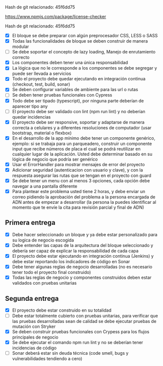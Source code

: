 
Hash de git relacionado: 45f6dd75

https://www.npmjs.com/package/license-checker


Hash de git relacionado: 45f6dd75

- [x] El bloque se debe preparar con algún preprocesador CSS, LESS o SASS
- [x] Todas las funcionalidades de bloque se deben construir de manera modular
- [ ] Se debe soportar el concepto de lazy loading, Manejo de enrutamiento correcto
- [x] Los componentes deben tener una única responsabilidad
- [x] La lógica que no le corresponde a los componentes se debe segregar y puede ser llevada a servicios
- [x] Todo el proyecto debe quedar ejecutando en integración continua (checkout, test, build, sonar)
- [x] Se deben configurar variables de ambiente para las url o rutas
- [ ] Se deben tener pruebas funcionales con Cypress
- [x] Todo debe ser tipado (typescript), por ninguna parte deberían de aparecer tipo any
- [ ] El proyecto debe ser validado con lint (npm run lint) y no deberían quedar incidencias
- [x] El proyecto debe ser responsive, soportar y adaptarse de manera correcta a celulares y a diferentes resoluciones de computador (usar bootstrap, material o flexbox)
- [x] En el desarrollo de la app mínimo debe tener un componente genérico, ejemplo: si se trabaja para un parqueadero, construir un componente input que recibe números de placa el cual se podrá reutilizar en cualquier lugar de la aplicación. Usted debe determinar basado en su lógica de negocio que podría ser genérico
- [x] Usar el ErrorHandler para mostrar mensajes de error del proyecto
- [x] Adicionar seguridad (autenticacion con usuario y clave), y con la respuesta asegurar las rutas que se tengan en el proyecto con guard
- [x] Se debe tener un menu con al menos 3 opciones, cada opción debe navegar a una pantalla diferente
- [x] Para plantear este problema usted tiene 2 horas, y debe enviar un correo pidiendo la aprobación del problema a la persona encargada de ADN antes de empezar a desarrollar (la persona la puedes identificar al momento que te envíe la cita para revisión parcial y final de ADN)

## Primera entrega

- [x] Debe hacer seleccionado un bloque y ya debe estar personalizado para su logica de negocio escogida 
- [x] Debe entender las capas de la arquitectura del bloque seleccionado y debería ser capaz de explicar la responsabilidad de cada capa 
- [x] El proyecto debe estar ejecutando en integración continua (Jenkins) y debe estar reportando los indicadores de código en Sonar
- [x] Debe tener algunas reglas de negocio desarrolladas (no es necesario tener todo el proyecto final construido)
- [x] Todas las reglas de negocio y componentes construidos deben estar validados con pruebas unitarias

## Segunda entrega

- [x] El proyecto debe estar construido en su totalidad
- [ ] Debe estar totalmente cubierto con pruebas unitarias, para verificar que las pruebas desarrolladas sean de calidad se debe ejecutar pruebas de mutación con Stryker 
- [x] Se deben construir pruebas funcionales con Crypess para los flujos principales de negocio
- [x] Se debe ejecutar el comando npm run lint y no se deberían tener incidencias de código 
- [ ] Sonar deberá estar sin deuda técnica (code smell, bugs y vulnerabilidades tendiendo a cero)